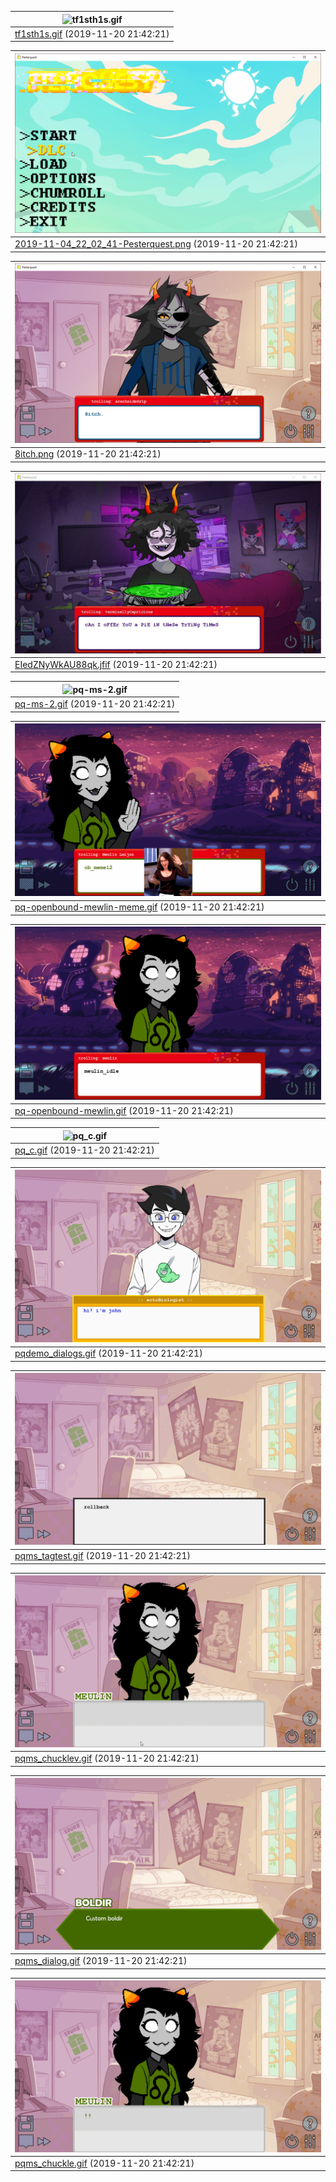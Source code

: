 | ![tf1sth1s.gif](tf1sth1s.gif)             |
| ------------------------------- |
| [tf1sth1s.gif](tf1sth1s.gif) (2019-11-20 21:42:21) |

| ![2019-11-04_22_02_41-Pesterquest.png](2019-11-04_22_02_41-Pesterquest.png)             |
| ------------------------------- |
| [2019-11-04_22_02_41-Pesterquest.png](2019-11-04_22_02_41-Pesterquest.png) (2019-11-20 21:42:21) |

| ![8itch.png](8itch.png)             |
| ------------------------------- |
| [8itch.png](8itch.png) (2019-11-20 21:42:21) |

| ![EIedZNyWkAU88qk.jfif](EIedZNyWkAU88qk.jfif)             |
| ------------------------------- |
| [EIedZNyWkAU88qk.jfif](EIedZNyWkAU88qk.jfif) (2019-11-20 21:42:21) |

| ![pq-ms-2.gif](pq-ms-2.gif)             |
| ------------------------------- |
| [pq-ms-2.gif](pq-ms-2.gif) (2019-11-20 21:42:21) |

| ![pq-openbound-mewlin-meme.gif](pq-openbound-mewlin-meme.gif)             |
| ------------------------------- |
| [pq-openbound-mewlin-meme.gif](pq-openbound-mewlin-meme.gif) (2019-11-20 21:42:21) |

| ![pq-openbound-mewlin.gif](pq-openbound-mewlin.gif)             |
| ------------------------------- |
| [pq-openbound-mewlin.gif](pq-openbound-mewlin.gif) (2019-11-20 21:42:21) |

| ![pq_c.gif](pq_c.gif)             |
| ------------------------------- |
| [pq_c.gif](pq_c.gif) (2019-11-20 21:42:21) |

| ![pqdemo_dialogs.gif](pqdemo_dialogs.gif)             |
| ------------------------------- |
| [pqdemo_dialogs.gif](pqdemo_dialogs.gif) (2019-11-20 21:42:21) |

| ![pqms_tagtest.gif](pqms_tagtest.gif)             |
| ------------------------------- |
| [pqms_tagtest.gif](pqms_tagtest.gif) (2019-11-20 21:42:21) |

| ![pqms_chucklev.gif](pqms_chucklev.gif)             |
| ------------------------------- |
| [pqms_chucklev.gif](pqms_chucklev.gif) (2019-11-20 21:42:21) |

| ![pqms_dialog.gif](pqms_dialog.gif)             |
| ------------------------------- |
| [pqms_dialog.gif](pqms_dialog.gif) (2019-11-20 21:42:21) |

| ![pqms_chuckle.gif](pqms_chuckle.gif)             |
| ------------------------------- |
| [pqms_chuckle.gif](pqms_chuckle.gif) (2019-11-20 21:42:21) |

